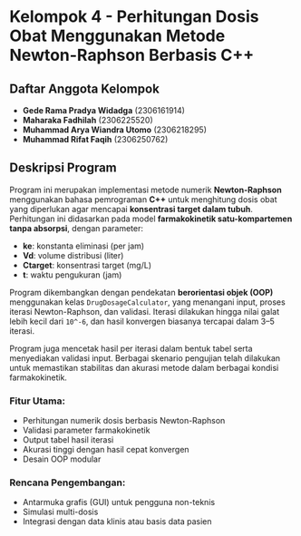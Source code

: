 # Kelompok 4 - Perhitungan Dosis Obat Menggunakan Metode Newton-Raphson Berbasis C++

## Daftar Anggota Kelompok
- **Gede Rama Pradya Widadga** (2306161914)
- **Maharaka Fadhilah** (2306225520)
- **Muhammad Arya Wiandra Utomo** (2306218295)
- **Muhammad Rifat Faqih** (2306250762)

## Deskripsi Program

Program ini merupakan implementasi metode numerik **Newton-Raphson** menggunakan bahasa pemrograman **C++** untuk menghitung dosis obat yang diperlukan agar mencapai **konsentrasi target dalam tubuh**. Perhitungan ini didasarkan pada model **farmakokinetik satu-kompartemen tanpa absorpsi**, dengan parameter:
- **ke**: konstanta eliminasi (per jam)
- **Vd**: volume distribusi (liter)
- **Ctarget**: konsentrasi target (mg/L)
- **t**: waktu pengukuran (jam)

Program dikembangkan dengan pendekatan **berorientasi objek (OOP)** menggunakan kelas `DrugDosageCalculator`, yang menangani input, proses iterasi Newton-Raphson, dan validasi. Iterasi dilakukan hingga nilai galat lebih kecil dari `10^-6`, dan hasil konvergen biasanya tercapai dalam 3–5 iterasi.

Program juga mencetak hasil per iterasi dalam bentuk tabel serta menyediakan validasi input. Berbagai skenario pengujian telah dilakukan untuk memastikan stabilitas dan akurasi metode dalam berbagai kondisi farmakokinetik.

### Fitur Utama:
- Perhitungan numerik dosis berbasis Newton-Raphson
- Validasi parameter farmakokinetik
- Output tabel hasil iterasi
- Akurasi tinggi dengan hasil cepat konvergen
- Desain OOP modular

### Rencana Pengembangan:
- Antarmuka grafis (GUI) untuk pengguna non-teknis
- Simulasi multi-dosis
- Integrasi dengan data klinis atau basis data pasien

